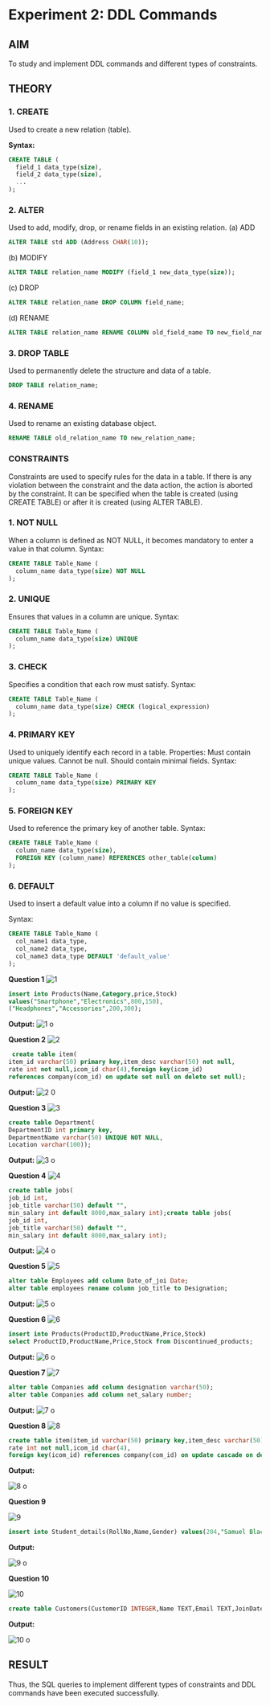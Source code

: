# Experiment 2: DDL Commands

## AIM
To study and implement DDL commands and different types of constraints.

## THEORY

### 1. CREATE
Used to create a new relation (table).

**Syntax:**
```sql
CREATE TABLE (
  field_1 data_type(size),
  field_2 data_type(size),
  ...
);
```
### 2. ALTER
Used to add, modify, drop, or rename fields in an existing relation.
(a) ADD
```sql
ALTER TABLE std ADD (Address CHAR(10));
```
(b) MODIFY
```sql
ALTER TABLE relation_name MODIFY (field_1 new_data_type(size));
```
(c) DROP
```sql
ALTER TABLE relation_name DROP COLUMN field_name;
```
(d) RENAME
```sql
ALTER TABLE relation_name RENAME COLUMN old_field_name TO new_field_name;
```
### 3. DROP TABLE
Used to permanently delete the structure and data of a table.
```sql
DROP TABLE relation_name;
```
### 4. RENAME
Used to rename an existing database object.
```sql
RENAME TABLE old_relation_name TO new_relation_name;
```
### CONSTRAINTS
Constraints are used to specify rules for the data in a table. If there is any violation between the constraint and the data action, the action is aborted by the constraint. It can be specified when the table is created (using CREATE TABLE) or after it is created (using ALTER TABLE).
### 1. NOT NULL
When a column is defined as NOT NULL, it becomes mandatory to enter a value in that column.
Syntax:
```sql
CREATE TABLE Table_Name (
  column_name data_type(size) NOT NULL
);
```
### 2. UNIQUE
Ensures that values in a column are unique.
Syntax:
```sql
CREATE TABLE Table_Name (
  column_name data_type(size) UNIQUE
);
```
### 3. CHECK
Specifies a condition that each row must satisfy.
Syntax:
```sql
CREATE TABLE Table_Name (
  column_name data_type(size) CHECK (logical_expression)
);
```
### 4. PRIMARY KEY
Used to uniquely identify each record in a table.
Properties:
Must contain unique values.
Cannot be null.
Should contain minimal fields.
Syntax:
```sql
CREATE TABLE Table_Name (
  column_name data_type(size) PRIMARY KEY
);
```
### 5. FOREIGN KEY
Used to reference the primary key of another table.
Syntax:
```sql
CREATE TABLE Table_Name (
  column_name data_type(size),
  FOREIGN KEY (column_name) REFERENCES other_table(column)
);
```
### 6. DEFAULT
Used to insert a default value into a column if no value is specified.

Syntax:
```sql
CREATE TABLE Table_Name (
  col_name1 data_type,
  col_name2 data_type,
  col_name3 data_type DEFAULT 'default_value'
);
```

**Question 1**
![1](https://github.com/user-attachments/assets/89903b03-48ca-45a7-a337-9b8131d2c86a)

```sql
insert into Products(Name,Category,price,Stock)
values("Smartphone","Electronics",800,150),
("Headphones","Accessories",200,300);
```

**Output:**
![1 o](https://github.com/user-attachments/assets/77001c2e-4910-49ed-837a-bc6b7db51715)

**Question 2**
![2](https://github.com/user-attachments/assets/6bba4576-2100-4737-846b-3eedc5adee12)

```sql
 create table item(
item_id varchar(50) primary key,item_desc varchar(50) not null,
rate int not null,icom_id char(4),foreign key(icom_id)
references company(com_id) on update set null on delete set null);
```
**Output:**
![2 0](https://github.com/user-attachments/assets/0301bca1-f05f-44d3-8bcc-0da4d06e008a)

**Question 3**
![3](https://github.com/user-attachments/assets/55cc29d4-faf0-40da-b00e-251bd85836b6)

```sql
create table Department(
DepartmentID int primary key,
DepartmentName varchar(50) UNIQUE NOT NULL,
Location varchar(100));
```

**Output:**
![3 o](https://github.com/user-attachments/assets/33d99b12-ed9e-4e8d-a86c-62c3514a31e9)

**Question 4**
![4](https://github.com/user-attachments/assets/2f440e97-c8de-4da4-a654-2a4e7ff2012f)

```sql
create table jobs(
job_id int,
job_title varchar(50) default "",
min_salary int default 8000,max_salary int);create table jobs(
job_id int,
job_title varchar(50) default "",
min_salary int default 8000,max_salary int);
```

**Output:**
![4 o](https://github.com/user-attachments/assets/bb3d038b-73f6-42cc-887e-689699abd9ca)

**Question 5**
![5](https://github.com/user-attachments/assets/3f8d01c9-375f-452e-a819-18e089a40670)

```sql
alter table Employees add column Date_of_joi Date;
alter table employees rename column job_title to Designation;
```

**Output:**
![5 o](https://github.com/user-attachments/assets/5003fa2b-e185-408d-8587-f144688bc0a2)

**Question 6**
![6](https://github.com/user-attachments/assets/37da834d-5076-41bf-9639-bda333dd2440)

```sql
insert into Products(ProductID,ProductName,Price,Stock)
select ProductID,ProductName,Price,Stock from Discontinued_products;
```

**Output:**
![6 o](https://github.com/user-attachments/assets/19e7738a-3b07-4585-9538-c93f05021982)

**Question 7**
![7](https://github.com/user-attachments/assets/1b6923b4-c211-41df-8688-538b00b8850e)

```sql
alter table Companies add column designation varchar(50);
alter table Companies add column net_salary number;
```

**Output:**
![7 o](https://github.com/user-attachments/assets/48cc1e52-b2fe-4bee-ba7b-7168b16674a5)

**Question 8**
![8](https://github.com/user-attachments/assets/c9615ae7-96f9-4438-baa7-c74b28d170e5)

```sql
create table item(item_id varchar(50) primary key,item_desc varchar(50) not null,
rate int not null,icom_id char(4),
foreign key(icom_id) references company(com_id) on update cascade on delete cascade);
```

**Output:**

![8 o](https://github.com/user-attachments/assets/77c45098-4442-4ecc-9a9e-ea4691a765bb)

**Question 9**

![9](https://github.com/user-attachments/assets/577e4532-9084-485a-bea2-53f0289b0fa1)

```sql
insert into Student_details(RollNo,Name,Gender) values(204,"Samuel Black","M");
```

**Output:**

![9 o](https://github.com/user-attachments/assets/9ba15757-3d03-493e-ad6c-ae569ebfba6f)

**Question 10**

![10](https://github.com/user-attachments/assets/f141c0cc-073b-4ddc-b4ae-3a9af7047a10)

```sql
create table Customers(CustomerID INTEGER,Name TEXT,Email TEXT,JoinDate DATETIME);
```

**Output:**

![10 o](https://github.com/user-attachments/assets/b99a95a7-5678-4814-8939-dd6c15639382)

## RESULT
Thus, the SQL queries to implement different types of constraints and DDL commands have been executed successfully.
